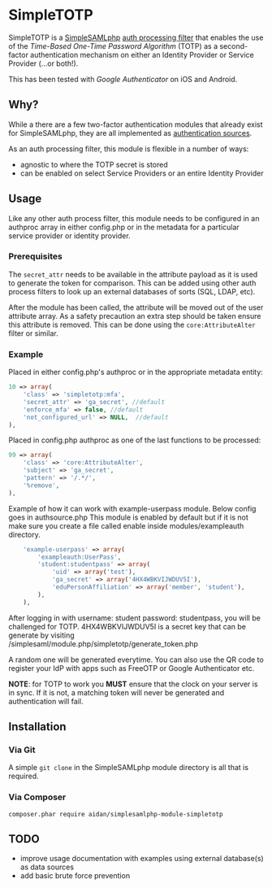 SimpleTOTP
==========
SimpleTOTP is a [SimpleSAMLphp](https://simplesamlphp.org/) [auth processing filter](https://simplesamlphp.org/docs/stable/simplesamlphp-authproc) that enables the use of the *Time-Based One-Time Password Algorithm* (TOTP) as a second-factor authentication mechanism on either an Identity Provider or Service Provider (...or both!).

This has been tested with *Google Authenticator* on iOS and Android.

Why?
---
While a there are a few two-factor authentication modules that already exist for SimpleSAMLphp, they are all implemented as [authentication sources](https://simplesamlphp.org/docs/stable/simplesamlphp-authsource).

As an auth processing filter, this module is flexible in a number of ways:

* agnostic to where the TOTP secret is stored
* can be enabled on select Service Providers or an entire Identity Provider

Usage
-----
Like any other auth process filter, this module needs to be configured in an authproc array in either config.php or in the metadata for a particular service provider or identity provider.

### Prerequisites

The ```secret_attr``` needs to be available in the attribute payload as it is used to generate the token for comparison.  This can be added using other auth process filters to look up an external databases of sorts (SQL, LDAP, etc).

After the module has been called, the attribute will be moved out of the user attribute array.  As a safety precaution an extra step should be taken ensure this attribute is removed.  This can be done using the ```core:AttributeAlter``` filter or similar.

### Example

Placed in either config.php's authproc or in the appropriate metadata entity:
```php
10 => array(
	'class' => 'simpletotp:mfa',
	'secret_attr' => 'ga_secret', //default
	'enforce_mfa' => false, //default
	'not_configured_url' => NULL,  //default
),
```

Placed in config.php authproc as one of the last functions to be processed:

```php
99 => array(
	'class' => 'core:AttributeAlter',
	'subject' => 'ga_secret',
	'pattern' => '/.*/',
	'%remove',
),
```

Example of how it can work with example-userpass module. Below config goes in authsource.php
This module is enabled by default but if it is not make sure you create a file called enable
inside modules/exampleauth directory.

```php
	'example-userpass' => array(
		'exampleauth:UserPass',
		'student:studentpass' => array(
			'uid' => array('test'),
			'ga_secret' => array('4HX4WBKVIJWDUV5I'),
			'eduPersonAffiliation' => array('member', 'student'),
		),
	),
```

After logging in with username: student password: studentpass, you will be challenged for TOTP.
4HX4WBKVIJWDUV5I is a secret key that can be generate by visiting /simplesaml/module.php/simpletotp/generate_token.php

A random one will be generated everytime. You can also use the QR code to register your IdP with apps such as FreeOTP
or Google Authenticator etc.


**NOTE**: for TOTP to work you **MUST** ensure that the clock on your server is in sync.  If it is not, a matching token will never be generated and authentication will fail.

Installation
------------
### Via Git
A simple ```git clone``` in the SimpleSAMLphp module directory is all that is required.
### Via Composer
```composer.phar require aidan/simplesamlphp-module-simpletotp```

TODO
----
* improve usage documentation with examples using external database(s) as data sources
* add basic brute force prevention
